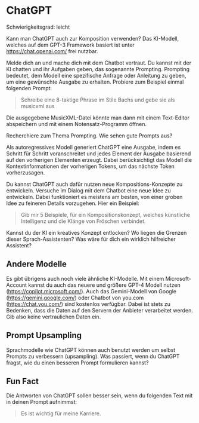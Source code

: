 # ChatGPT

Schwierigkeitsgrad: leicht

Kann man ChatGPT auch zur Komposition verwenden? Das KI-Modell, welches auf dem GPT-3 Framework basiert ist unter https://chat.openai.com/ frei nutzbar. 

Melde dich an und mache dich mit dem Chatbot vertraut. Du kannst mit der KI chatten und ihr Aufgaben geben, das sogenannte Prompting. Prompting bedeutet, dem Modell eine spezifische Anfrage oder Anleitung zu geben, um eine gewünschte Ausgabe zu erhalten. Probiere zum Beispiel einmal folgenden Prompt:

> Schreibe eine 8-taktige Phrase im Stile Bachs und gebe sie als musicxml aus

Die ausgegebene MusicXML-Datei könnte man dann mit einem Text-Editor abspeichern und mit einem Notensatz-Programm öffnen.

Recherchiere zum Thema Prompting. Wie sehen gute Prompts aus? 

Als autoregressives Modell generiert ChatGPT eine Ausgabe, indem es Schritt für Schritt voranschreitet und jedes Element der Ausgabe basierend auf den vorherigen Elementen erzeugt. Dabei berücksichtigt das Modell die Kontextinformationen der vorherigen Tokens, um das nächste Token vorherzusagen.

Du kannst ChatGPT auch dafür nutzen neue Kompositions-Konzepte zu entwickeln. Versuche im Dialog mit dem Chatbot eine neue Idee zu entwickeln. Dabei funktioniert es meistens am besten, von einer groben Idee zu feineren Details vorzugehen. Hier ein Beispiel: 

> Gib mir 5 Beispiele, für ein Kompositionskonzept, welches künstliche Intelligenz und die Klänge von Fröschen verbindet.

Kannst du der KI ein kreatives Konzept entlocken? Wo liegen die Grenzen dieser Sprach-Assistenten? Was wäre für dich ein wirklich hilfreicher Assistent?

## Andere Modelle

Es gibt übrigens auch noch viele ähnliche KI-Modelle. Mit einem Microsoft-Account kannst du auch das neuere und größere GPT-4 Modell nutzen (https://copilot.microsoft.com/). Auch das Gemini-Modell von Google (https://gemini.google.com/) oder Chatbot von you.com (https://chat.you.com/) sind kostenlos verfügbar. Dabei ist stets zu Bedenken, dass die Daten auf den Servern der Anbieter verarbeitet werden. Gib also keine vertraulichen Daten ein.

## Prompt Upsampling
Sprachmodelle wie ChatGPT können auch benutzt werden um selbst Prompts zu verbessern (upsampling). Was passiert, wenn du ChatGPT fragst, wie du einen besseren Prompt formulieren kannst?

## Fun Fact
Die Antworten von ChatGPT sollen besser sein, wenn du folgenden Text mit in deinen Prompt aufnimmst:

> Es ist wichtig für meine Karriere.